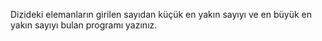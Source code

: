 Dizideki elemanların girilen sayıdan küçük en yakın sayıyı ve en büyük en yakın sayıyı bulan programı yazınız.